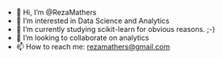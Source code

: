 - 👋 Hi, I’m @RezaMathers
- 👀 I’m interested in Data Science and Analytics
- 🌱 I’m currently studying scikit-learn for obvious reasons. ;-)
- 💞️ I’m looking to collaborate on analytics
- 📫 How to reach me: rezamathers@gmail.com

<!---
RezaMathers/RezaMathers is a ✨ special ✨ repository because its `README.md` (this file) appears on your GitHub profile.
You can click the Preview link to take a look at your changes.
--->
